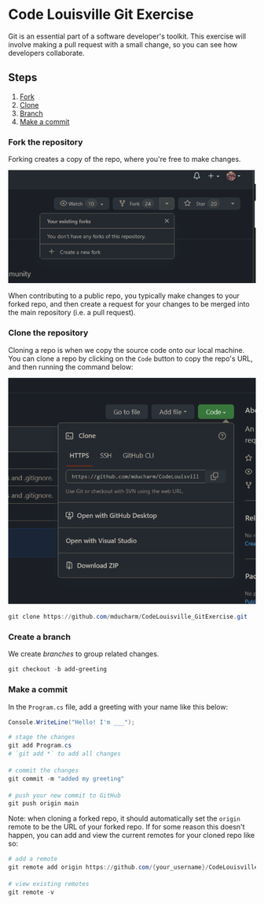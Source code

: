 # Code Louisville Git Exercise

Git is an essential part of a software developer's toolkit. This exercise will involve making a pull request with a small change, so you can see how developers collaborate.

## Steps

1. [Fork](#fork-the-repository)
1. [Clone](#clone-the-repository)
1. [Branch](#create-a-branch)
1. [Make a commit](#make-a-commit)

### Fork the repository

Forking creates a copy of the repo, where you're free to make changes.

![img](./.github/fork.png)

When contributing to a public repo, you typically make changes to your forked repo, and then create a request for your changes to be merged into the main repository (i.e. a pull request).

### Clone the repository

Cloning a repo is when we copy the source code onto our local machine. You can clone a repo by clicking on the `Code` button to copy the repo's URL, and then running the command below:

![img](./.github/clone.png)

```powershell
git clone https://github.com/mducharm/CodeLouisville_GitExercise.git
```

### Create a branch

We create *branches* to group related changes.

```powershell
git checkout -b add-greeting
```

### Make a commit

In the `Program.cs` file, add a greeting with your name like this below:

```csharp
Console.WriteLine("Hello! I'm ___");
```

```powershell
# stage the changes 
git add Program.cs 
# `git add *` to add all changes

# commit the changes
git commit -m "added my greeting"

# push your new commit to GitHub
git push origin main
```

Note: when cloning a forked repo, it should automatically set the `origin` remote to be the URL of your forked repo. If for some reason this doesn't happen, you can add and view the current remotes for your cloned repo like so:

```powershell
# add a remote
git remote add origin https://github.com/{your_username}/CodeLouisville_GitExercise.

# view existing remotes
git remote -v
```
